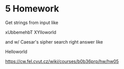 # 5 Homework

Get strings from input like

xUbbemehbT
XYlloworld

and w/ Caesar's sipher search right answer like 

Helloworld

https://cw.fel.cvut.cz/wiki/courses/b0b36prp/hw/hw05